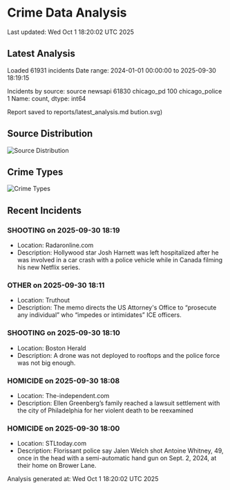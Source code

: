 # Crime Data Analysis
Last updated: Wed Oct  1 18:20:02 UTC 2025

## Latest Analysis

Loaded 61931 incidents
Date range: 2024-01-01 00:00:00 to 2025-09-30 18:19:15

Incidents by source:
source
newsapi           61830
chicago_pd          100
chicago_police        1
Name: count, dtype: int64

Report saved to reports/latest_analysis.md
bution.svg)

## Source Distribution
![Source Distribution](images/source_distribution.svg)

## Crime Types
![Crime Types](images/crime_types.svg)

## Recent Incidents

### SHOOTING on 2025-09-30 18:19
- Location: Radaronline.com
- Description: Hollywood star Josh Harnett was left hospitalized after he was involved in a car crash with a police vehicle while in Canada filming his new Netflix series.


### OTHER on 2025-09-30 18:11
- Location: Truthout
- Description: The memo directs the US Attorney's Office to “prosecute any individual” who “impedes or intimidates” ICE officers.


### SHOOTING on 2025-09-30 18:10
- Location: Boston Herald
- Description: A drone was not deployed to rooftops and the police force was not big enough.


### HOMICIDE on 2025-09-30 18:08
- Location: The-independent.com
- Description: Ellen Greenberg’s family reached a lawsuit settlement with the city of Philadelphia for her violent death to be reexamined


### HOMICIDE on 2025-09-30 18:00
- Location: STLtoday.com
- Description: Florissant police say Jalen Welch shot Antoine Whitney, 49, once in the head with a semi-automatic hand gun on Sept. 2, 2024, at their home on Brower Lane.

Analysis generated at: Wed Oct  1 18:20:02 UTC 2025

